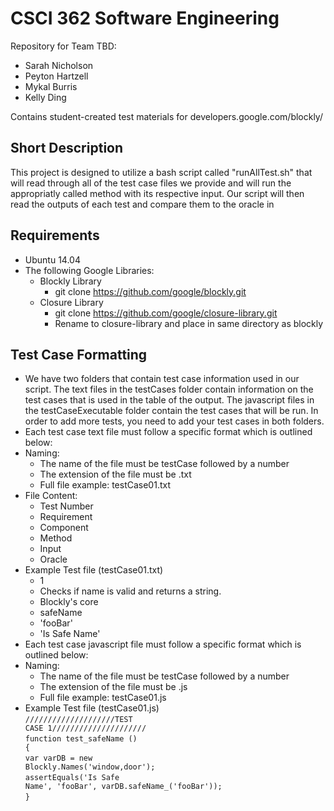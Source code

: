 # CSCI 362 Software Engineering

Repository for Team TBD:

- Sarah Nicholson
- Peyton Hartzell
- Mykal Burris
- Kelly Ding

Contains student-created test materials for developers.google.com/blockly/

## Short Description

This project is designed to utilize a bash script called "runAllTest.sh" that will read through all of the test case files we provide and will run the appropriatly called method with its respective input. Our script will then read the outputs of each test and compare them to the oracle in 

## Requirements

- Ubuntu 14.04
- The following Google Libraries:
    - Blockly Library
        - git clone https://github.com/google/blockly.git
    - Closure Library
        - git clone https://github.com/google/closure-library.git
        - Rename to closure-library and place in same directory as blockly

## Test Case Formatting

- We have two folders that contain test case information used in our script. The text files in the testCases folder contain information on the test cases that is used in the table of the output. The javascript files in the testCaseExecutable folder contain the test cases that will be run. In order to add more tests, you need to add your test cases in both folders.
- Each test case text file must follow a specific format which is outlined below:
- Naming:
    - The name of the file must be testCase followed by a number
    - The extension of the file must be .txt
    - Full file example: testCase01.txt
- File Content:
    - Test Number
    - Requirement
    - Component
    - Method
    - Input
    - Oracle
- Example Test file (testCase01.txt)
    - 1
    - Checks if name is valid and returns a string.
    - Blockly's core
    - safeName
    - 'fooBar'
    - 'Is Safe Name'
- Each test case javascript file must follow a specific format which is outlined below:
- Naming:
    - The name of the file must be testCase followed by a number
    - The extension of the file must be .js
    - Full file example: testCase01.js
- Example Test file (testCase01.js)
<br><code>////////////////////TEST CASE 1/////////////////////</code><br>
<code>function test_safeName () {</code><br>
<code>var varDB = new Blockly.Names('window,door');</code><br>
<code>assertEquals('Is Safe Name', 'fooBar', varDB.safeName_('fooBar'));</code><br>
<code>}</code>
